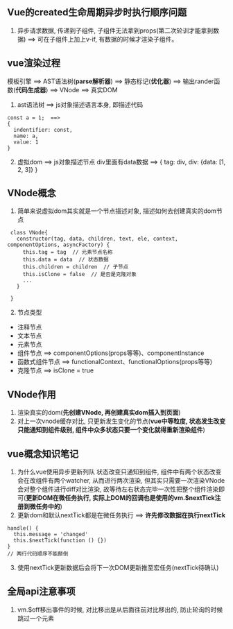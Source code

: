 ## Vue的created生命周期异步时执行顺序问题
1. 异步请求数据, 传递到子组件, 子组件无法拿到props(第二次轮训才能拿到数据)  ==> 可在子组件上加上v-if, 有数据的时候才渲染子组件。

## vue渲染过程
模板引擎 ==> AST语法树(**parse解析器**) ==> 静态标记(**优化器**) ==> 输出rander函数(**代码生成器**) ==> VNode ==> 真实DOM
1. ast语法树 ==> js对象描述语言本身, 即描述代码
```
const a = 1;  ==>
{
  indentifier: const,
  name: a,
  value: 1
}
```
2. 虚拟dom ==> js对象描述节点
div里面有data数据 ==>
{
  tag: div,
  div: {data: [1, 2, 3]}
}

## VNode概念
1. 简单来说虚拟dom其实就是一个节点描述对象, 描述如何去创建真实的dom节点
 ```
  class VNode{
    constructor(tag, data, children, text, ele, context, componentOptions, asyncFactory) {
      this.tag = tag  // 元素节点名称
      this.data = data  // 状态数据
      this.children = children  // 子节点
      this.isClone = false  // 是否是克隆对象
      ...
    }
    
  }
 ```
2. 节点类型
  - 注释节点
  - 文本节点
  - 元素节点
  - 组件节点 ==> componentOptions(props等等)、componentInstance
  - 函数式组件节点 ==> functionalContext、functionalOptions(props等等)
  - 克隆节点 ==> isClone = true

## VNode作用
1. 渲染真实的dom(**先创建VNode, 再创建真实dom插入到页面**)
2. 对上一次vnode缓存对比, 只更新发生变化的节点(**vue中等粒度, 状态发生改变只能通知到组件级别, 组件中众多状态只要一个变化就得重新渲染组件**)

## vue概念知识笔记
1. 为什么vue使用异步更新列队
  状态改变只通知到组件, 组件中有两个状态改变会在改组件有两个watcher, 从而进行两次渲染, 但其实只需要一次渲染VNode会对整个组件进行diff对比渲染, 故等待左右状态完毕一次性把整个组件渲染即可(**更新DOM在微任务执行, 实际上DOM的回调也是使用的vm.$nextTick注册到微任务中的**)
2. 更新dom和默认nextTick都是在微任务执行 ==> **许先修改数据在执行nextTick**
```
handle() {
  this.message = 'changed'
  this.$nextTick(function () {})
}
// 两行代码顺序不能颠倒
```
3. 使用nextTick更新数据后会将下一次DOM更新推至宏任务(nextTick待确认)

## 全局api注意事项
1. vm.$off移出事件的时候, 对比移出是从后面往前对比移出的, 防止轮询的时候跳过一个元素
